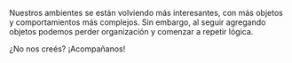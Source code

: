 Nuestros ambientes se están volviendo más interesantes, con más objetos y comportamientos más complejos. Sin embargo, al seguir agregando objetos podemos perder organización y comenzar a repetir lógica. 

¿No nos creés? ¡Acompañanos!